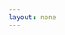 ```yaml
---
layout: none
---
```


<RedoclyAPIBlock 
    src="/adp-devsite-github-actions-test/openapi.yaml" 
    width="600px" 
    typography="fontFamily: `serif`, fontSize: '16px'"  
    codeBlock="tokens: { punctuation: { color: 'red ' }}"
    disableSidebar
    disableSearch
    hideTryItPanel
    scrollYOffset={64}
    sortOperationsAlphabetically
    sortTagsAlphabetically
    jsonSampleExpandLevel="all"
    generateCodeSamples="languages: [{ lang: 'curl' }, { lang: 'Node.js' }, { lang: 'JavaScript' }, {lang: 'Python'}]"
    requestInterceptor="
        function(req, operation) { 
            console.log('Args:', req, operation); 
            return req; 
        }
    " 
/>